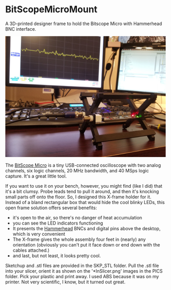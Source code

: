 # BitScopeMicroMount
 A 3D-printed designer frame to hold the Bitscope Micro with Hammerhead BNC interface.

![X-frame to hold the BitScope Micro and Hammerhead.](./PICS/Scaled_20191214_203931.jpg)

The [BitScope Micro](https://www.bitscope.com/product/BS05/) is a tiny USB-connected oscilloscope with two analog channels, six logic channels, 20 MHz bandwidth, and 40 MSps logic capture.  It's a great little tool.

If you want to use it on your bench, however, you might find (like I did) that it's a bit clumsy.  Probe leads tend to pull it around, and then it's knocking small parts off onto the floor.  So, I designed this X-frame holder for it.  Instead of a bland rectangular box that would hide the cool blinky LEDs, this open frame solution offers several benefits:

- it's open to the air, so there's no danger of heat accumulation
- you can see the LED indicators functioning
- It presents the [Hammerhead](http://my.bitscope.com/store/?p=view&i=product+MP01A) BNCs and digital pins above the desktop, which is very convenient
- The X-frame gives the whole assembly four feet in (nearly) any orientation (obviously you can't put it face down or end down with the cables attached.)
- and last, but not least, it looks pretty cool.

Sketchup and .stl files are provided in the SKP_STL folder.  Pull the .stl file into your slicer, orient it as shown on the '*InSlicer.png' images in the PICS folder.  Pick your plastic and print away.  I used ABS because it was on my printer.  Not very scientific, I know, but it turned out great.

